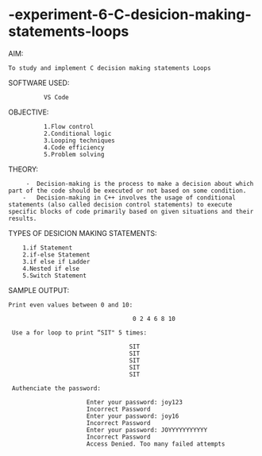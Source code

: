 # -experiment-6-C-desicion-making-statements-loops

AIM:

    To study and implement C decision making statements Loops
            

SOFTWARE USED:

              VS Code


OBJECTIVE:

              1.Flow control
              2.Conditional logic
              3.Looping techniques
              4.Code efficiency
              5.Problem solving


THEORY:

         -  Decision-making is the process to make a decision about which part of the code should be executed or not based on some condition. 
        -   Decision-making in C++ involves the usage of conditional statements (also called decision control statements) to execute specific blocks of code primarily based on given situations and their results.

   TYPES OF DESICION MAKING STATEMENTS:
                
        1.if Statement
        2.if-else Statement
        3.if else if Ladder
        4.Nested if else
        5.Switch Statement


SAMPLE OUTPUT: 

    Print even values between 0 and 10:

                                       0 2 4 6 8 10

     Use a for loop to print “SIT" 5 times:

                                      SIT
                                      SIT
                                      SIT
                                      SIT
                                      SIT

     Authenciate the password:
     
                          Enter your password: joy123
                          Incorrect Password
                          Enter your password: joy16
                          Incorrect Password
                          Enter your password: JOYYYYYYYYYYY
                          Incorrect Password
                          Access Denied. Too many failed attempts 
